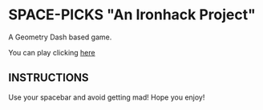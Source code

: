 # SPACE-PICKS "An Ironhack Project"

A Geometry Dash based game.

You can play clicking [here](https://tirsodelalamo.github.io/-Space-Picks-Videogame/) 

## INSTRUCTIONS
Use your spacebar and avoid getting mad!
Hope you enjoy!

